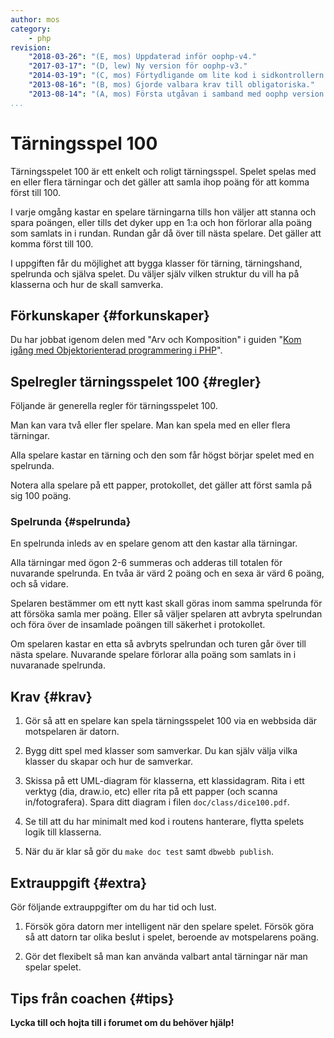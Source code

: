 ```yaml
---
author: mos
category:
    - php
revision:
    "2018-03-26": "(E, mos) Uppdaterad inför oophp-v4."
    "2017-03-17": "(D, lew) Ny version för oophp-v3."
    "2014-03-19": "(C, mos) Förtydligande om lite kod i sidkontrollern."
    "2013-08-16": "(B, mos) Gjorde valbara krav till obligatoriska."
    "2013-08-14": "(A, mos) Första utgåvan i samband med oophp version 2."
...
```

Tärningsspel 100
==================================

Tärningsspelet 100 är ett enkelt och roligt tärningsspel. Spelet spelas med en eller flera tärningar och det gäller att samla ihop poäng för att komma först till 100.

I varje omgång kastar en spelare tärningarna tills hon väljer att stanna och spara poängen, eller tills det dyker upp en 1:a och hon förlorar alla poäng som samlats in i rundan. Rundan går då över till nästa spelare. Det gäller att komma först till 100.

I uppgiften får du möjlighet att bygga klasser för tärning, tärningshand, spelrunda och själva spelet. Du väljer själv vilken struktur du vill ha på klasserna och hur de skall samverka.

<!--more-->


<!--
Ett tärningsspel i Anax kan se ut så här.

[FIGURE src=/image/oophp/v3/dice100.png?w=w1&q=70 caption="Ett tärningsspel i Anax."]
-->



Förkunskaper {#forkunskaper}
-----------------------

Du har jobbat igenom delen med "Arv och Komposition" i guiden "[Kom igång med Objektorienterad programmering i PHP](guide/kom-igang-med-objektorienterad-programmering-i-php)".



Spelregler tärningsspelet 100 {#regler}
-----------------------

Följande är generella regler för tärningsspelet 100.

Man kan vara två eller fler spelare. Man kan spela med en eller flera tärningar.

Alla spelare kastar en tärning och den som får högst börjar spelet med en spelrunda.

Notera alla spelare på ett papper, protokollet, det gäller att först samla på sig 100 poäng.



### Spelrunda {#spelrunda}

En spelrunda inleds av en spelare genom att den kastar alla tärningar.

Alla tärningar med ögon 2-6 summeras och adderas till totalen för nuvarande spelrunda. En tvåa är värd 2 poäng och en sexa är värd 6 poäng, och så vidare.

Spelaren bestämmer om ett nytt kast skall göras inom samma spelrunda för att försöka samla mer poäng. Eller så väljer spelaren att avbryta spelrundan och föra över de insamlade poängen till säkerhet i protokollet.

Om spelaren kastar en etta så avbryts spelrundan och turen går över till nästa spelare. Nuvarande spelare förlorar alla poäng som samlats in i nuvaranade spelrunda.



Krav {#krav}
-----------------------

1. Gör så att en spelare kan spela tärningsspelet 100 via en webbsida där motspelaren är datorn.

1. Bygg ditt spel med klasser som samverkar. Du kan själv välja vilka klasser du skapar och hur de samverkar.

1. Skissa på ett UML-diagram för klasserna, ett klassidagram. Rita i ett verktyg (dia, draw.io, etc) eller rita på ett papper (och scanna in/fotografera). Spara ditt diagram i filen `doc/class/dice100.pdf`.

1. Se till att du har minimalt med kod i routens hanterare, flytta spelets logik till klasserna.

1. När du är klar så gör du `make doc test` samt `dbwebb publish`.



Extrauppgift {#extra}
-----------------------

Gör följande extrauppgifter om du har tid och lust.

1. Försök göra datorn mer intelligent när den spelare spelet. Försök göra så att datorn tar olika beslut i spelet, beroende av motspelarens poäng.

1. Gör det flexibelt så man kan använda valbart antal tärningar när man spelar spelet.



Tips från coachen {#tips}
-----------------------

**Lycka till och hojta till i forumet om du behöver hjälp!**
